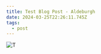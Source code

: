 ```yaml
---
title: Test Blog Post - Aldeburgh
date: 2024-03-25T22:26:11.745Z
tags:
  - post
---
```

![](japan/media/1000016555.jpg "T")